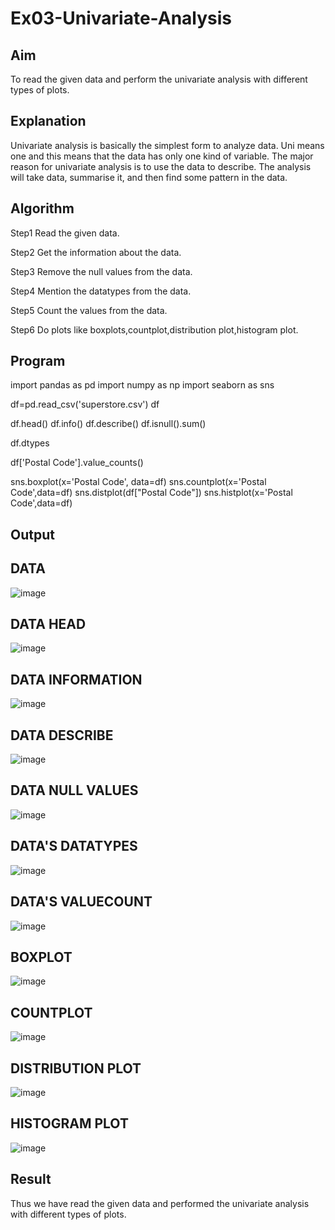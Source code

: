 # Ex03-Univariate-Analysis

## Aim
To read the given data and perform the univariate analysis with different types of plots.

## Explanation
Univariate analysis is basically the simplest form to analyze data. Uni means one and this means that the data has only one kind of variable. The major reason for univariate analysis is to use the data to describe. The analysis will take data, summarise it, and then find some pattern in the data.

## Algorithm

Step1
Read the given data.

Step2
Get the information about the data.

Step3
Remove the null values from the data.

Step4
Mention the datatypes from the data.

Step5
Count the values from the data.

Step6
Do plots like boxplots,countplot,distribution plot,histogram plot.

## Program

import pandas as pd
import numpy as np
import seaborn as sns

df=pd.read_csv('superstore.csv')
df

df.head()
df.info()
df.describe()
df.isnull().sum()

df.dtypes

df['Postal Code'].value_counts()

sns.boxplot(x='Postal Code', data=df)
sns.countplot(x='Postal Code',data=df)
sns.distplot(df["Postal Code"])
sns.histplot(x='Postal Code',data=df)

## Output

## DATA

![image](https://user-images.githubusercontent.com/103020162/228204354-41cfba5a-7e96-4758-870a-eda97846e05d.png)


## DATA HEAD

![image](https://user-images.githubusercontent.com/103020162/228204822-9891e991-561c-46ea-8523-d5ac6e3871c1.png)


## DATA INFORMATION

![image](https://user-images.githubusercontent.com/103020162/228205123-7ceac31a-cbbf-4e38-b66b-2dd6d8645dfc.png)


## DATA DESCRIBE

![image](https://user-images.githubusercontent.com/103020162/228205293-9e9f690c-b8e8-42dd-b5f7-62858498979c.png)


## DATA NULL VALUES

![image](https://user-images.githubusercontent.com/103020162/228205557-316c11c8-e71c-451f-837d-06f31a1d6672.png)


## DATA'S DATATYPES

![image](https://user-images.githubusercontent.com/103020162/228205711-68df1998-3549-40be-ba1b-525b66aed5e2.png)


## DATA'S VALUECOUNT

![image](https://user-images.githubusercontent.com/103020162/228205976-f512149e-2d46-4a11-b10d-91392050e45c.png)


## BOXPLOT

![image](https://user-images.githubusercontent.com/103020162/228206157-21892f15-87a4-4edf-98c2-b7748d7986fb.png)


## COUNTPLOT

![image](https://user-images.githubusercontent.com/103020162/228206241-52097c6d-4ebf-4975-beff-1fbaa1a45310.png)


## DISTRIBUTION PLOT

![image](https://user-images.githubusercontent.com/103020162/228206431-29821660-58bc-468b-8e34-28a3084952d7.png)


## HISTOGRAM PLOT

![image](https://user-images.githubusercontent.com/103020162/228206567-9ff80dca-e9cf-41dd-bad0-9ffac89e7667.png)

## Result

Thus we have read the given data and performed the univariate analysis with different types of plots.
